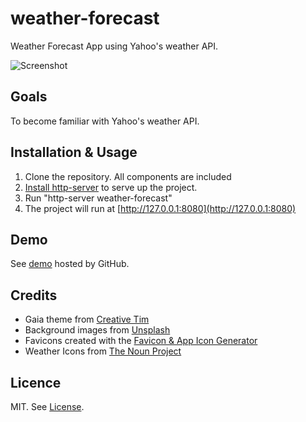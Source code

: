 # weather-forecast
Weather Forecast App using Yahoo's weather API.

![Screenshot](https://lmribeiro.github.io/weather-forecast/assets/img/Screenshot.png)

## Goals
To become familiar with Yahoo's weather API.


## Installation & Usage

1. Clone the repository. All components are included
2. [Install http-server](https://www.npmjs.com/package/http-server) to serve up the project.
3. Run "http-server weather-forecast"
4. The project will run at [http://127.0.0.1:8080](http://127.0.0.1:8080)


## Demo
See [demo](https://lmribeiro.github.io/weather-forecast) hosted by GitHub.


## Credits
* Gaia theme from [Creative Tim](http://www.creative-tim.com)
* Background images from [Unsplash](https://unsplash.com)
* Favicons created with the [Favicon & App Icon Generator](http://www.favicon-generator.org)
* Weather Icons from [The Noun Project](https://thenounproject.com)


## Licence
MIT. See [License](https://github.com/lmribeiro/weather-forecast/blob/master/LICENSE).
